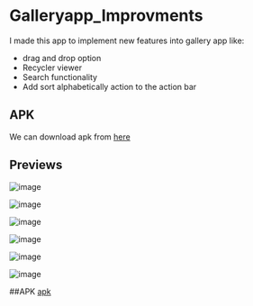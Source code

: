# Galleryapp_Improvments

I made this app to implement new features into gallery app like:
- drag and drop option
- Recycler viewer
- Search functionality
- Add sort alphabetically action to the action bar


## APK

We can download apk from [here](https://github.com/gauri547/Galleryapp_Improvments/releases/download/v4/app-debug.apk)


## Previews


![image](https://user-images.githubusercontent.com/81371138/118626979-f2e01700-b7e8-11eb-9e54-4bafb230e317.png)

![image](https://user-images.githubusercontent.com/81371138/118628541-51f25b80-b7ea-11eb-818b-298509202e9d.png)

![image](https://user-images.githubusercontent.com/81371138/118628643-6b93a300-b7ea-11eb-8b33-2177d6d6648a.png)


![image](https://user-images.githubusercontent.com/81371138/118627311-3aff3980-b7e9-11eb-9f82-dc50e5f9bc6f.png)

![image](https://user-images.githubusercontent.com/81371138/118627563-77329a00-b7e9-11eb-9ac7-fbaca9262db3.png)


![image](https://user-images.githubusercontent.com/81371138/119925521-4134a900-bf93-11eb-95fc-6a4a49c0cc36.png)

##APK
[apk](https://github.com/gauri547/Galleryapp_Improvments/releases/download/v6/app-debug.apk)









